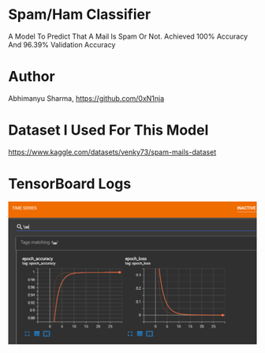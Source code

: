 # Spam/Ham Classifier
A Model To Predict That A Mail Is Spam Or Not. Achieved 100% Accuracy And 96.39% Validation Accuracy
# Author
Abhimanyu Sharma, https://github.com/0xN1nja
# Dataset I Used For This Model
https://www.kaggle.com/datasets/venky73/spam-mails-dataset
# TensorBoard Logs
![TensorBoard Logs](https://raw.githubusercontent.com/0xN1nja/Spam-Ham-Classification-Using-TensorFlow-NLP/master/epoch_acc_and_loss.png)